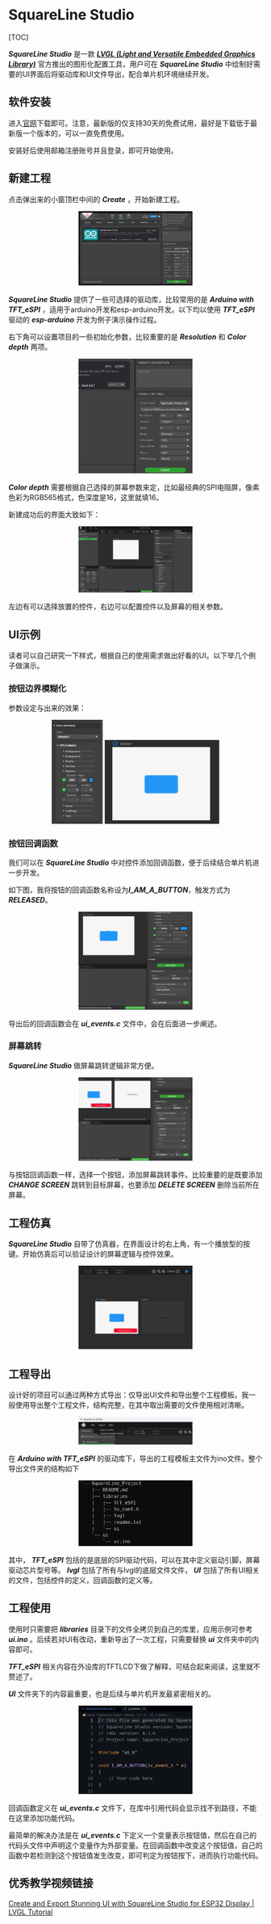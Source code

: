 # SquareLine Studio

[TOC]

***SquareLine Studio*** 是一款 ***[LVGL (Light and Versatile Embedded Graphics Library)](https://lvgl.io/)*** 官方推出的图形化配置工具，用户可在 ***SquareLine Studio*** 中绘制好需要的UI界面后将驱动库和UI文件导出，配合单片机环境继续开发。

## 软件安装

进入[官网](https://squareline.io/downloads#lastRelease "SquareLine Studio Download Archive")下载即可。注意，最新版的仅支持30天的免费试用，最好是下载低于最新版一个版本的，可以一直免费使用。

安装好后使用邮箱注册账号并且登录，即可开始使用。

## 新建工程

点击弹出来的小窗顶栏中间的 ***Create*** ，开始新建工程。

<center class ='img'>
<img title="Create Project" src="SquareLineStudio_assets/create_project.png" width="45%">
</center>

***SquareLine Studio*** 提供了一些可选择的驱动库，比较常用的是 ***Arduino with TFT_eSPI*** ，适用于arduino开发和esp-arduino开发。以下均以使用 ***TFT_eSPI*** 驱动的 ***esp-arduino*** 开发为例子演示操作过程。

右下角可以设置项目的一些初始化参数，比较重要的是 ***Resolution*** 和 ***Color depth*** 两项。

<center class ='img'>
<img title="Project Settings" src="SquareLineStudio_assets/project_settings.png" width="45%">
</center>

***Color depth*** 需要根据自己选择的屏幕参数来定，比如最经典的SPI电阻屏，像素色彩为RGB565格式，色深度是16，这里就填16。

新建成功后的界面大致如下：

<center class ='img'>
<img title="Project Init" src="SquareLineStudio_assets/project_init.png" width="45%">
</center>

左边有可以选择放置的控件，右边可以配置控件以及屏幕的相关参数。

## UI示例

读者可以自己研究一下样式，根据自己的使用需求做出好看的UI。以下举几个例子做演示。

### 按钮边界模糊化

参数设定与出来的效果：

<center class ='img'>
<img title="Button Settings" src="SquareLineStudio_assets/button_settings.png" width="20%">
<img title="Button Blur" src="SquareLineStudio_assets/button_blur.png" width="45%">
</center>

### 按钮回调函数

我们可以在 ***SquareLine Studio*** 中对控件添加回调函数，便于后续结合单片机进一步开发。

如下图，我将按钮的回调函数名称设为***I_AM_A_BUTTON***，触发方式为 ***RELEASED***。

<center class ='img'>
<img title="Call Function" src="SquareLineStudio_assets/call_function.png" width="45%">
</center>

导出后的回调函数会在 ***ui_events.c*** 文件中，会在后面进一步阐述。

### 屏幕跳转

***SquareLine Studio*** 做屏幕跳转逻辑非常方便。

<center class ='img'>
<img title="Change Screen" src="SquareLineStudio_assets/change_screen.png" width="45%">
</center>

与按钮回调函数一样，选择一个按钮，添加屏幕跳转事件。比较重要的是既要添加 ***CHANGE SCREEN*** 跳转到目标屏幕，也要添加 ***DELETE SCREEN*** 删除当前所在屏幕。

## 工程仿真

***SquareLine Studio*** 自带了仿真器，在界面设计的右上角，有一个播放型的按键。开始仿真后可以验证设计的屏幕逻辑与控件效果。

<center class ='img'>
<img title="Project Simulate" src="SquareLineStudio_assets/project_simulate.png" width="45%">
</center>

## 工程导出

设计好的项目可以通过两种方式导出：仅导出UI文件和导出整个工程模板。我一般使用导出整个工程文件，结构完整，在其中取出需要的文件使用相对清晰。

<center class ='img'>
<img title="Project Export" src="SquareLineStudio_assets/project_export.png" width="45%">
</center>

在 ***Arduino with TFT_eSPI*** 的驱动库下，导出的工程模板主文件为ino文件。整个导出文件夹的结构如下

<center class ='img'>
<img title="Export Files" src="SquareLineStudio_assets/export_files.png" width="45%">
</center>

其中， ***TFT_eSPI*** 包括的是底层的SPI驱动代码，可以在其中定义驱动引脚，屏幕驱动芯片型号等。 ***lvgl*** 包括了所有与lvgl的底层文件文件， ***UI*** 包括了所有UI相关的文件，包括控件的定义，回调函数的定义等。

## 工程使用

使用时只需要把 ***libraries*** 目录下的文件全拷贝到自己的库里，应用示例可参考 ***ui.ino*** 。后续若对UI有改动，重新导出了一次工程，只需要替换 ***ui*** 文件夹中的内容即可。

***TFT_eSPI*** 相关内容在外设库的TFTLCD下做了解释，可结合起来阅读，这里就不赘述了。

***UI*** 文件夹下的内容最重要，也是后续与单片机开发最紧密相关的。

<center class ='img'>
<img title="Button Function" src="SquareLineStudio_assets/button_function.png" width="45%">
</center>

回调函数定义在 ***ui_events.c*** 文件下，在库中引用代码会显示找不到路径，不能在这里添加功能代码。

最简单的解决办法是在 ***ui_events.c*** 下定义一个变量表示按钮值，然后在自己的代码头文件中声明这个变量作为外部变量。在回调函数中改变这个按钮值，自己的函数中若检测到这个按钮值发生改变，即可判定为按钮按下，进而执行功能代码。

## 优秀教学视频链接

[Create and Export Stunning UI with SquareLine Studio for ESP32 Display | LVGL Tutorial](https://www.youtube.com/watch?v=Ls0uLyeAgiw "Create and Export Stunning UI with SquareLine Studio for ESP32 Display | LVGL Tutorial")